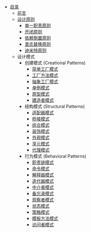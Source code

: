 - [目录](README.md)
  - [前言](content/introduction.md)
  - [设计原则](content/design_principles/README.md)
    - [单一职责原则](content/design_principles/single_responsiblity_principle.md)
    - [开闭原则](content/design_principles/open_closed_principle.md)
    - [依赖倒置原则](content/design_principles/dependence_inversion_principle.md)
    - [里氏替换原则](content/design_principles/liskov_substituion_principle.md)
    - [迪米特原则](content/design_principles/law_of_demeter.md)
  - 设计模式
    - 创建模式 (Creational Patterns)
      - [简单工厂模式](content/design_pattern/simple_factory.md)
      - [工厂方法模式](content/design_pattern/factory_method.md)
      - [抽象工厂模式](content/design_pattern/abstract_factory.md)
      - [单例模式](content/design_pattern/singleton.md)
      - [原型模式](content/design_pattern/prototype.md)
      - [建造者模式](content/design_pattern/builder.md)
    - 结构模式 (Structural Patterns)
      - [适配器模式](content/design_pattern/adapter.md)
      - [桥接模式](content/design_pattern/bridge.md)
      - [组合模式](content/design_pattern/composite.md)
      - [装饰模式](content/design_pattern/decorator.md)
      - [外观模式](content/design_pattern/facade.md)
      - [享元模式](content/design_pattern/flyweight.md)
      - [代理模式](content/design_pattern/proxy.md)
    - 行为模式 (Behavioral Patterns)
      - [职责链模式](content/design_pattern/chain_of_responsibility.md)
      - [命令模式](content/design_pattern/command.md)
      - [解释器模式](content/design_pattern/interpreter.md)
      - [迭代器模式](content/design_pattern/iterator.md)
      - [中介者模式](content/design_pattern/mediator.md)
      - [备忘录模式](content/design_pattern/memento.md)
      - [观察者模式](content/design_pattern/observer.md)
      - [状态模式](content/design_pattern/state.md)
      - [策略模式](content/design_pattern/strategy.md)
      - [模板方法模式](content/design_pattern/template_method.md)
      - [访问者模式](content/design_pattern/visitor.md)
